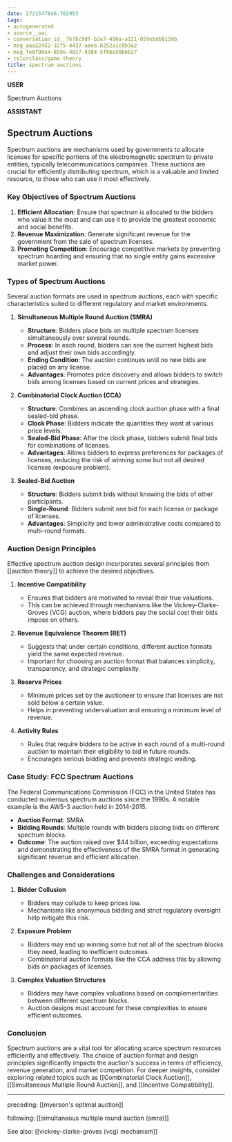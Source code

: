```yaml
---
date: 1721547846.762953
tags:
- autogenerated
- source__oai
- conversation_id__7678c9df-b2e7-490a-a121-059ebdb8156b
- msg_aaa22452-32f5-4437-aeea-b252a1c0b3a2
- msg_fe8f90e4-859e-4027-8384-5f6be50b6b27
- colorclass/game-theory
title: spectrum auctions
---
```


**USER**

Spectrum Auctions


**ASSISTANT**

## Spectrum Auctions

Spectrum auctions are mechanisms used by governments to allocate licenses for specific portions of the electromagnetic spectrum to private entities, typically telecommunications companies. These auctions are crucial for efficiently distributing spectrum, which is a valuable and limited resource, to those who can use it most effectively.

### Key Objectives of Spectrum Auctions

1. **Efficient Allocation**: Ensure that spectrum is allocated to the bidders who value it the most and can use it to provide the greatest economic and social benefits.
2. **Revenue Maximization**: Generate significant revenue for the government from the sale of spectrum licenses.
3. **Promoting Competition**: Encourage competitive markets by preventing spectrum hoarding and ensuring that no single entity gains excessive market power.

### Types of Spectrum Auctions

Several auction formats are used in spectrum auctions, each with specific characteristics suited to different regulatory and market environments.

1. **Simultaneous Multiple Round Auction (SMRA)**
   - **Structure**: Bidders place bids on multiple spectrum licenses simultaneously over several rounds.
   - **Process**: In each round, bidders can see the current highest bids and adjust their own bids accordingly.
   - **Ending Condition**: The auction continues until no new bids are placed on any license.
   - **Advantages**: Promotes price discovery and allows bidders to switch bids among licenses based on current prices and strategies.

2. **Combinatorial Clock Auction (CCA)**
   - **Structure**: Combines an ascending clock auction phase with a final sealed-bid phase.
   - **Clock Phase**: Bidders indicate the quantities they want at various price levels.
   - **Sealed-Bid Phase**: After the clock phase, bidders submit final bids for combinations of licenses.
   - **Advantages**: Allows bidders to express preferences for packages of licenses, reducing the risk of winning some but not all desired licenses (exposure problem).

3. **Sealed-Bid Auction**
   - **Structure**: Bidders submit bids without knowing the bids of other participants.
   - **Single-Round**: Bidders submit one bid for each license or package of licenses.
   - **Advantages**: Simplicity and lower administrative costs compared to multi-round formats.

### Auction Design Principles

Effective spectrum auction design incorporates several principles from [[auction theory]] to achieve the desired objectives.

1. **Incentive Compatibility**
   - Ensures that bidders are motivated to reveal their true valuations.
   - This can be achieved through mechanisms like the Vickrey-Clarke-Groves (VCG) auction, where bidders pay the social cost their bids impose on others.

2. **Revenue Equivalence Theorem (RET)**
   - Suggests that under certain conditions, different auction formats yield the same expected revenue.
   - Important for choosing an auction format that balances simplicity, transparency, and strategic complexity.

3. **Reserve Prices**
   - Minimum prices set by the auctioneer to ensure that licenses are not sold below a certain value.
   - Helps in preventing undervaluation and ensuring a minimum level of revenue.

4. **Activity Rules**
   - Rules that require bidders to be active in each round of a multi-round auction to maintain their eligibility to bid in future rounds.
   - Encourages serious bidding and prevents strategic waiting.

### Case Study: FCC Spectrum Auctions

The Federal Communications Commission (FCC) in the United States has conducted numerous spectrum auctions since the 1990s. A notable example is the AWS-3 auction held in 2014-2015.

- **Auction Format**: SMRA
- **Bidding Rounds**: Multiple rounds with bidders placing bids on different spectrum blocks.
- **Outcome**: The auction raised over $44 billion, exceeding expectations and demonstrating the effectiveness of the SMRA format in generating significant revenue and efficient allocation.

### Challenges and Considerations

1. **Bidder Collusion**
   - Bidders may collude to keep prices low.
   - Mechanisms like anonymous bidding and strict regulatory oversight help mitigate this risk.

2. **Exposure Problem**
   - Bidders may end up winning some but not all of the spectrum blocks they need, leading to inefficient outcomes.
   - Combinatorial auction formats like the CCA address this by allowing bids on packages of licenses.

3. **Complex Valuation Structures**
   - Bidders may have complex valuations based on complementarities between different spectrum blocks.
   - Auction designs must account for these complexities to ensure efficient outcomes.

### Conclusion

Spectrum auctions are a vital tool for allocating scarce spectrum resources efficiently and effectively. The choice of auction format and design principles significantly impacts the auction's success in terms of efficiency, revenue generation, and market competition. For deeper insights, consider exploring related topics such as [[Combinatorial Clock Auction]], [[Simultaneous Multiple Round Auction]], and [[Incentive Compatibility]].


---

preceding: [[myerson's optimal auction]]  


following: [[simultaneous multiple round auction (smra)]]

See also: [[vickrey-clarke-groves (vcg) mechanism]]